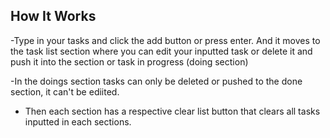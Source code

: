 ## How It Works

-Type in your tasks and click the add button or press enter. And it moves to the task list section where you can edit your inputted task or delete it and push it into the section or task in progress (doing section)

-In the doings section tasks can only be deleted or pushed to the done section, it can't be ediited.

- Then each section has a respective clear list button that clears all tasks inputted in each sections.
